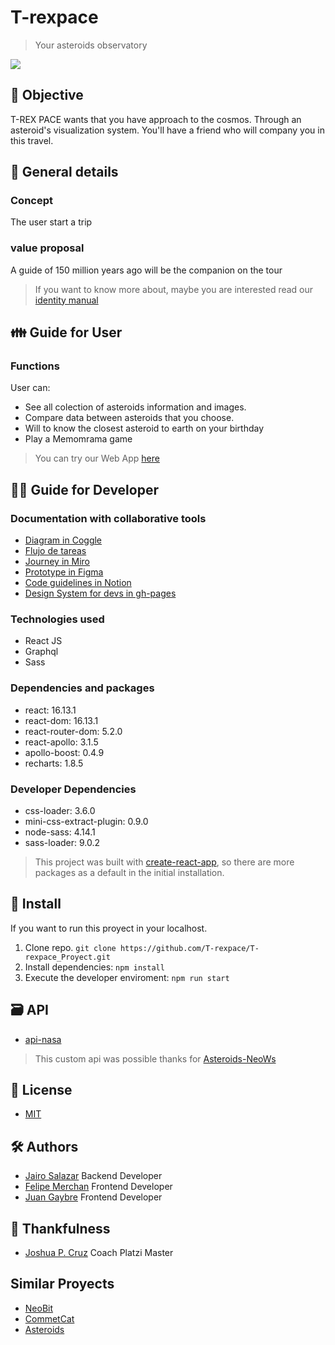 # T-rexpace
> Your asteroids observatory

![](http://ec2-54-234-62-6.compute-1.amazonaws.com:8080/static/images/brand/imagotipo/imagotipo-positivo-color.svg)

## 🎯 Objective
T-REX PACE wants that you have approach to the cosmos. Through an asteroid's visualization system. You'll have a friend who will company you in this travel.

## 🧾 General details
### Concept
The user start a trip

### value proposal
A guide of 150 million years ago will be the companion on the tour
> If you want to know more about, maybe you are interested read our [identity manual](https://s3.us-west-2.amazonaws.com/secure.notion-static.com/dd032446-b804-407c-a16a-acf65b8d4a06/MANUAL_DE_MARCA_T-REXSPACE_29JUL2020.pdf?X-Amz-Algorithm=AWS4-HMAC-SHA256&X-Amz-Credential=AKIAT73L2G45O3KS52Y5%2F20200730%2Fus-west-2%2Fs3%2Faws4_request&X-Amz-Date=20200730T050631Z&X-Amz-Expires=86400&X-Amz-Signature=b909bfa0afae25bf0e1bf4daeb14abaf162b794cccc397c71b7c44502cabc8f4&X-Amz-SignedHeaders=host&response-content-disposition=filename%20%3D%22MANUAL%2520DE%2520MARCA_T-REXSPACE_29JUL2020.pdf%22 "identity manual")

## 👪 Guide for User

### Functions
User can:

* See all colection of asteroids information and images.
* Compare data between asteroids that you choose.
* Will to know the closest asteroid to earth on your birthday
* Play a Memomrama game

> You can try our Web App [here](https://T-rexpace.github.io/T-rexpace_Proyect "here")

## 👨‍💻 Guide for Developer

### Documentation with collaborative tools
* [Diagram in Coggle](https://coggle.it/diagram/XtbitZFlE5NOJ5LE/t/project "Diagram in Coggle")
* [Flujo de tareas](https://drive.google.com/file/d/1M3Ssdpb7lUk4KYdvXeXzVKigwli-TLH3/view "Flujo de tareas")
* [Journey in Miro](https://miro.com/app/board/o9J_kqlmqgY=/ "Journey in Miro")
* [Prototype in Figma](https://www.figma.com/file/twDIAdKtvxVAW2muvqbKXL/project-platzi-master__DesignSystem-(Copy)?node-id=0%3A1 "Prototype in Figma")
* [Code guidelines in Notion](https://www.notion.so/Gu-as-de-c-digo-5bf127faad29437c9cee598179ff08b7 "Code guidelines in Notion")
* [Design System for devs in gh-pages](https://t-rexpace.github.io/Design-System/ "Design System for devs")

### Technologies used
* React JS
* Graphql
* Sass

### Dependencies and packages
* react: 16.13.1
* react-dom: 16.13.1
* react-router-dom: 5.2.0
* react-apollo: 3.1.5
* apollo-boost: 0.4.9
* recharts: 1.8.5

### Developer Dependencies
* css-loader: 3.6.0
* mini-css-extract-plugin: 0.9.0
* node-sass: 4.14.1
* sass-loader: 9.0.2

> This project was built with [create-react-app](https://github.com/facebook/create-react-app#creating-an-app "create-react-app"), so there are more packages as a default in the initial installation.

## 🔗 Install
If you want to run this proyect in your localhost.

1. Clone repo. `git clone https://github.com/T-rexpace/T-rexpace_Proyect.git`
2. Install dependencies: `npm install`
3. Execute the developer enviroment: `npm run start`

## 🗃 API
* [api-nasa](https://github.com/jsv1280/api-nasa "api-nasa")
> This custom api was possible thanks for [Asteroids-NeoWs](https://api.nasa.gov/ "Asteroids-NeoWs")

## 🔑 License
* [MIT](https://es.wikipedia.org/wiki/Licencia_MIT "MIT")

## 🛠 Authors 
* [Jairo Salazar](https://github.com/jsv1280 "Jairo Salazar") Backend Developer
* [Felipe Merchan](https://github.com/FelipeMerchan "Felipe Merchan") Frontend Developer
* [Juan Gaybre](https://github.com/Gaybre "Juan Gaybre") Frontend Developer

## 💽 Thankfulness
* [Joshua P. Cruz](https://github.com/JoshuaPCruz "Joshua P. Cruz") Coach Platzi Master

## Similar Proyects
* [NeoBit](https://github.com/WS-Jedp/NeoBit "NeoBit")
* [CommetCat](https://github.com/rafeldev/comeet-cat "CommetCat")
* [Asteroids](https://github.com/ArzateCompany/asteroids "Asteroids")